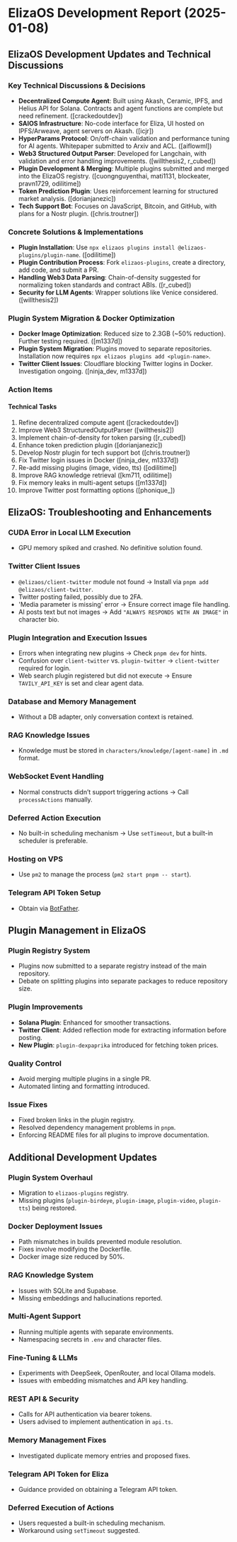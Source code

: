 # ElizaOS Development Report (2025-01-08)

## ElizaOS Development Updates and Technical Discussions

### Key Technical Discussions & Decisions
- **Decentralized Compute Agent**: Built using Akash, Ceramic, IPFS, and Helius API for Solana. Contracts and agent functions are complete but need refinement. ([crackedoutdev])
- **SAIOS Infrastructure**: No-code interface for Eliza, UI hosted on IPFS/Arweave, agent servers on Akash. ([icjr])
- **HyperParams Protocol**: On/off-chain validation and performance tuning for AI agents. Whitepaper submitted to Arxiv and ACL. ([aiflowml])
- **Web3 Structured Output Parser**: Developed for Langchain, with validation and error handling improvements. ([willthesis2, r_cubed])
- **Plugin Development & Merging**: Multiple plugins submitted and merged into the ElizaOS registry. ([cuongnguyenthai, mati1131, blockeater, pravn1729, odilitime])
- **Token Prediction Plugin**: Uses reinforcement learning for structured market analysis. ([dorianjanezic])
- **Tech Support Bot**: Focuses on JavaScript, Bitcoin, and GitHub, with plans for a Nostr plugin. ([chris.troutner])

### Concrete Solutions & Implementations
- **Plugin Installation**: Use `npx elizaos plugins install @elizaos-plugins/plugin-name`. ([odilitime])
- **Plugin Contribution Process**: Fork `elizaos-plugins`, create a directory, add code, and submit a PR.
- **Handling Web3 Data Parsing**: Chain-of-density suggested for normalizing token standards and contract ABIs. ([r_cubed])
- **Security for LLM Agents**: Wrapper solutions like Venice considered. ([willthesis2])

### Plugin System Migration & Docker Optimization
- **Docker Image Optimization**: Reduced size to 2.3GB (~50% reduction). Further testing required. ([m1337d])
- **Plugin System Migration**: Plugins moved to separate repositories. Installation now requires `npx elizaos plugins add <plugin-name>`.
- **Twitter Client Issues**: Cloudflare blocking Twitter logins in Docker. Investigation ongoing. ([ninja_dev, m1337d])

### Action Items
#### Technical Tasks
1. Refine decentralized compute agent ([crackedoutdev])
2. Improve Web3 StructuredOutputParser ([willthesis2])
3. Implement chain-of-density for token parsing ([r_cubed])
4. Enhance token prediction plugin ([dorianjanezic])
5. Develop Nostr plugin for tech support bot ([chris.troutner])
6. Fix Twitter login issues in Docker ([ninja_dev, m1337d])
7. Re-add missing plugins (image, video, tts) ([odilitime])
8. Improve RAG knowledge retrieval ([km711, odilitime])
9. Fix memory leaks in multi-agent setups ([m1337d])
10. Improve Twitter post formatting options ([phonique_])

## ElizaOS: Troubleshooting and Enhancements

### CUDA Error in Local LLM Execution
- GPU memory spiked and crashed. No definitive solution found.

### Twitter Client Issues
- `@elizaos/client-twitter` module not found → Install via `pnpm add @elizaos/client-twitter`.
- Twitter posting failed, possibly due to 2FA.
- 'Media parameter is missing' error → Ensure correct image file handling.
- AI posts text but not images → Add `"ALWAYS RESPONDS WITH AN IMAGE"` in character bio.

### Plugin Integration and Execution Issues
- Errors when integrating new plugins → Check `pnpm dev` for hints.
- Confusion over `client-twitter` vs. `plugin-twitter` → `client-twitter` required for login.
- Web search plugin registered but did not execute → Ensure `TAVILY_API_KEY` is set and clear agent data.

### Database and Memory Management
- Without a DB adapter, only conversation context is retained.

### RAG Knowledge Issues
- Knowledge must be stored in `characters/knowledge/[agent-name]` in `.md` format.

### WebSocket Event Handling
- Normal constructs didn’t support triggering actions → Call `processActions` manually.

### Deferred Action Execution
- No built-in scheduling mechanism → Use `setTimeout`, but a built-in scheduler is preferable.

### Hosting on VPS
- Use `pm2` to manage the process (`pm2 start pnpm -- start`).

### Telegram API Token Setup
- Obtain via [BotFather](https://telegram.me/BotFather).

## Plugin Management in ElizaOS

### Plugin Registry System
- Plugins now submitted to a separate registry instead of the main repository.
- Debate on splitting plugins into separate packages to reduce repository size.

### Plugin Improvements
- **Solana Plugin**: Enhanced for smoother transactions.
- **Twitter Client**: Added reflection mode for extracting information before posting.
- **New Plugin**: `plugin-dexpaprika` introduced for fetching token prices.

### Quality Control
- Avoid merging multiple plugins in a single PR.
- Automated linting and formatting introduced.

### Issue Fixes
- Fixed broken links in the plugin registry.
- Resolved dependency management problems in `pnpm`.
- Enforcing README files for all plugins to improve documentation.

## Additional Development Updates

### Plugin System Overhaul
- Migration to `elizaos-plugins` registry.
- Missing plugins (`plugin-birdeye`, `plugin-image`, `plugin-video`, `plugin-tts`) being restored.

### Docker Deployment Issues
- Path mismatches in builds prevented module resolution.
- Fixes involve modifying the Dockerfile.
- Docker image size reduced by 50%.

### RAG Knowledge System
- Issues with SQLite and Supabase.
- Missing embeddings and hallucinations reported.

### Multi-Agent Support
- Running multiple agents with separate environments.
- Namespacing secrets in `.env` and character files.

### Fine-Tuning & LLMs
- Experiments with DeepSeek, OpenRouter, and local Ollama models.
- Issues with embedding mismatches and API key handling.

### REST API & Security
- Calls for API authentication via bearer tokens.
- Users advised to implement authentication in `api.ts`.

### Memory Management Fixes
- Investigated duplicate memory entries and proposed fixes.

### Telegram API Token for Eliza
- Guidance provided on obtaining a Telegram API token.

### Deferred Execution of Actions
- Users requested a built-in scheduling mechanism.
- Workaround using `setTimeout` suggested.
